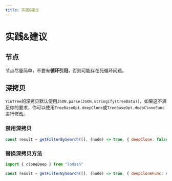 ```yaml
---
title: 实践&建议
---
```


# 实践&建议

## 节点

节点尽量简单，不要有**循环引用**，否则可能存在死循环问题。

## 深拷贝

`YiuTree`的深拷贝默认使用`JSON.parse(JSON.stringify(treeData))`，如果这不满足你的要求，你可以使用`TreeBaseOpt.deepClone`或`TreeBaseOpt.deepCloneFunc`进行修改。

### 禁用深拷贝

```js
const result = getFilterBySearch([], (node) => true, { deepClone: false })
```

### 替换深拷贝方法

```js
import { cloneDeep } from "lodash"

const result = getFilterBySearch([], (node) => true, { deepCloneFunc: cloneDeep })
```
